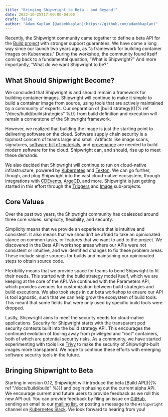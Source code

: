 ```yaml
---
title: "Bringing Shipwright to Beta - and Beyond!"
date: 2022-10-25T17:00:00-04:00
draft: false
author: "Adam Kaplan [@adambkaplan](https://github.com/adambkaplan)"
---
```


Recently, the Shipwright community came together to define a beta API for the
[Build project](https://github.com/shipwright-io/build) with stronger support
guarantees.
We have come a long way since our launch two years ago, as "a framework for
building container images on Kubernetes."
During the workshop, the community found itself coming back to a fundamental
question, "What is Shipwright?"
And more importantly, "What do we want Shipwright to be?"

## What Should Shipwright Become?

We concluded that Shipwright is and should remain a framework for building
container images.
Shipwright will continue to make it simple to build a container image from
source, using tools that are actively maintained by a community of experts.
Our separation of [build strategy]({{% ref "/docs/build/buildstrategies" %}})
from build definition and execution will remain a cornerstone of the Shipwright
framework.

However, we realized that building the image is just the starting point to
delivering software on the cloud.
Software supply chain security is a topmost concern of teams large and small.
Artifacts like image scans, signatures,
[software bill of materials](https://www.cisa.gov/sbom), and
[provenance](https://in-toto.io/in-toto/) are needed to build modern software
for the cloud.
Shipwright can, and should, rise up to meet these demands.

We also decided that Shipwright will continue to run on cloud-native
infrastructure, powered by [Kubernetes](https://kubernetes.io) and
[Tekton](https://tekton.dev).
We can go further, though, and plug Shipwright into the vast cloud-native
ecosystem, through integrations with [CDEvents](https://cdevents.dev),
[ArgoCD](https://argo-cd.readthedocs.io/en/stable/), and more.
Shipwright is just getting started in this effort through the
[Triggers](https://github.com/shipwright-io/triggers) and
[Image](https://github.com/shipwright-io/image) sub-projects.

## Core Values

Over the past two years, the Shipwright community has coalesced around three
core values: simplicity, flexibility, and security. 

Simplicity means that we provide an experience that is intuitive and
consistent.
It also means that we shouldn’t be afraid to take an opinionated stance on
common tasks, or features that we want to add to the project.
We discovered in the Beta API workshop areas where our APIs were not consistent
or intuitive, and we identified changes to fix these problem areas.
These include single sources for builds and maintaining our opinionated steps
to obtain source code.

Flexibility means that we provide space for teams to bend Shipwright to fit
their needs.
This started with the build strategy model itself, which we are keeping at the
core of the API.
We continued with the Parameters API, which provides avenues for customization
between build strategies and build executions.
We also took steps in our beta workshop to ensure our API is tool agnostic,
such that we can help grow the ecosystem of build tools.
This meant that some fields that were only used by specific build tools were
dropped.

Lastly, Shipwright aims to meet the security needs for cloud-native
applications.
Security for Shipwright starts with the transparent pod security contexts built
into the build strategy API.
This encourages the continued evolution of tooling away from privileged and
“root” containers, both of which are potential security risks.
As a community, we have started experimenting with tools like
[Trivy](https://github.com/aquasecurity/trivy) to make the security of
Shipwright-built images more transparent.
We hope to continue these efforts with emerging software security tools in the
future.

## Bringing Shipwright to Beta

Starting in version 0.12, Shipwright will introduce the beta [Build API]({{% ref "/docs/build/build" %}})
and begin phasing out the current alpha API.
We encourage current and future users to provide feedback as we roll this new
API out.
You can provide feedback by filing an issue on [GitHub](https://github.com/shipwright-io/build/issues),
sending an email to our [mailing list](mailto:shipwright-dev@lists.shipwright.io),
or posting a message to the `#shipwright` channel on [Kubernetes Slack](https://kubernetes.slack.com/archives/C019ZRGUEJC).
We look forward to hearing from you!
